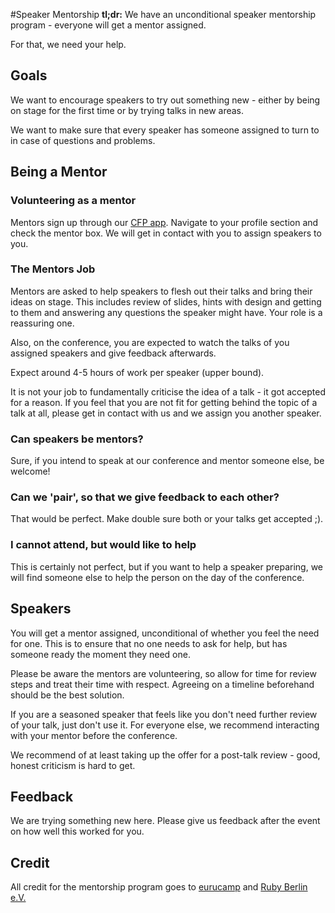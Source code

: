 #Speaker Mentorship
**tl;dr:** We have an unconditional speaker mentorship program - everyone will get a mentor assigned.

For that, we need your help.

## Goals
We want to encourage speakers to try out something new - either by being on stage for the first time or by trying talks in new areas.

We want to make sure that every speaker has someone assigned to turn to in case of questions and problems.

## Being a Mentor
### Volunteering as a mentor
Mentors sign up through our [CFP app](http://cfp.rubyconf.org.au). Navigate to your profile section and check the mentor box. We will get in contact with you to assign speakers to you.

### The Mentors Job
Mentors are asked to help speakers to flesh out their talks and bring their ideas on stage. This includes review of slides, hints with design and getting to them and answering any questions the speaker might have. Your role is a reassuring one.

Also, on the conference, you are expected to watch the talks of you assigned speakers and give feedback afterwards.

Expect around 4-5 hours of work per speaker (upper bound).

It is not your job to fundamentally criticise the idea of a talk - it got accepted for a reason. If you feel that you are not fit for getting behind the topic of a talk at all, please get in contact with us and we assign you another speaker.

### Can speakers be mentors?
Sure, if you intend to speak at our conference and mentor someone else, be welcome!

### Can we 'pair', so that we give feedback to each other?
That would be perfect. Make double sure both or your talks get accepted ;).

### I cannot attend, but would like to help
This is certainly not perfect, but if you want to help a speaker preparing, we will find someone else to help the person on the day of the conference.

## Speakers
You will get a mentor assigned, unconditional of whether you feel the need for one. This is to ensure that no one needs to ask for help, but has someone ready the moment they need one.

Please be aware the mentors are volunteering, so allow for time for review steps and treat their time with respect. Agreeing on a timeline beforehand should be the best solution.

If you are a seasoned speaker that feels like you don't need further review of your talk, just don't use it. For everyone else, we recommend interacting with your mentor before the conference.

We recommend of at least taking up the offer for a post-talk review - good, honest criticism is hard to get.

## Feedback
We are trying something new here. Please give us feedback after the event on how well this worked for you.

## Credit
All credit for the mentorship program goes to [eurucamp](http://eurucamp.org) and [Ruby Berlin e.V.](http://rubyberlin.org/)